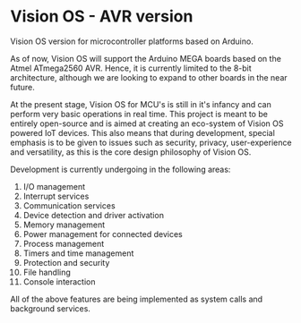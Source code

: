 # Vision OS - AVR version
Vision OS version for microcontroller platforms based on Arduino.

As of now, Vision OS will support the Arduino MEGA boards based on the Atmel ATmega2560 AVR. Hence, it is currently limited to the 8-bit architecture, although we are looking to expand to other boards in the near future.

At the present stage, Vision OS for MCU's is still in it's infancy and can perform very basic operations in real time. This project is meant to be entirely open-source and is aimed at creating an eco-system of Vision OS powered IoT devices. This also means that during development, special emphasis is to be given to issues such as security, privacy, user-experience and versatility, as this is the core design philosophy of Vision OS.

Development is currently undergoing in the following areas:
1.  I/O management
2.  Interrupt services
3.  Communication services
4.  Device detection and driver activation
5.  Memory management
6.  Power management for connected devices
7.  Process management
8.  Timers and time management
9.  Protection and security
10. File handling
11. Console interaction

All of the above features are being implemented as system calls and background services.

